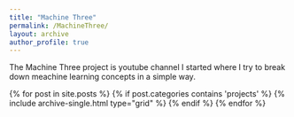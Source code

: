 ```yaml
---
title: "Machine Three"
permalink: /MachineThree/
layout: archive
author_profile: true
---
```


The Machine Three project is youtube channel I started where I try to break down meachine learning concepts in a simple way.

<div class="grid__wrapper">
    {% for post in site.posts %}
        {% if post.categories contains 'projects' %}
            {% include archive-single.html type="grid" %}
        {% endif %}
    {% endfor %}
</div>
